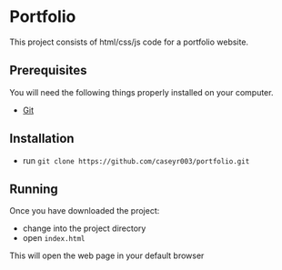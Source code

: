 # Portfolio

This project consists of html/css/js code for a portfolio website.

## Prerequisites

You will need the following things properly installed on your computer.

* [Git](http://git-scm.com/)

## Installation

* run `git clone https://github.com/caseyr003/portfolio.git`

## Running

Once you have downloaded the project:

* change into the project directory
* open `index.html`

This will open the web page in your default browser
